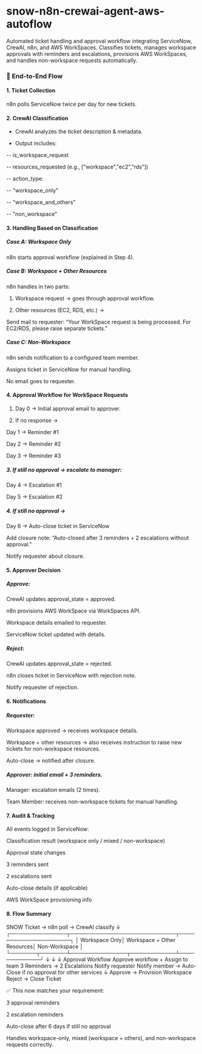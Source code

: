 # snow-n8n-crewai-agent-aws-autoflow
Automated ticket handling and approval workflow integrating ServiceNow, CrewAI, n8n, and AWS WorkSpaces. Classifies tickets, manages workspace approvals with reminders and escalations, provisions AWS WorkSpaces, and handles non-workspace requests automatically.

### 🔹 End-to-End Flow

#### 1. Ticket Collection

n8n polls ServiceNow twice per day for new tickets.


#### 2. CrewAI Classification

- CrewAI analyzes the ticket description & metadata.

- Output includes:

-- is_workspace_request

-- resources_requested (e.g., ["workspace","ec2","rds"])

-- action_type:

-- "workspace_only"

-- "workspace_and_others"

-- "non_workspace"


#### 3. Handling Based on Classification

##### Case A: Workspace Only

n8n starts approval workflow (explained in Step 4).

##### Case B: Workspace + Other Resources

n8n handles in two parts:

1. Workspace request → goes through approval workflow.

2. Other resources (EC2, RDS, etc.) →

Send mail to requester:
“Your WorkSpace request is being processed. For EC2/RDS, please raise separate tickets.”

##### Case C: Non-Workspace

n8n sends notification to a configured team member.

Assigns ticket in ServiceNow for manual handling.

No email goes to requester.


#### 4. Approval Workflow for WorkSpace Requests

1. Day 0 → Initial approval email to approver.

2. If no response →

Day 1 → Reminder #1

Day 2 → Reminder #2

Day 3 → Reminder #3

##### 3. If still no approval → escalate to manager:

Day 4 → Escalation #1

Day 5 → Escalation #2

##### 4. If still no approval →

Day 6 → Auto-close ticket in ServiceNow

Add closure note: “Auto-closed after 3 reminders + 2 escalations without approval.”

Notify requester about closure.


#### 5. Approver Decision

##### Approve:

CrewAI updates approval_state = approved.

n8n provisions AWS WorkSpace via WorkSpaces API.

Workspace details emailed to requester.

ServiceNow ticket updated with details.

##### Reject:

CrewAI updates approval_state = rejected.

n8n closes ticket in ServiceNow with rejection note.

Notify requester of rejection.


#### 6. Notifications

##### Requester:

Workspace approved → receives workspace details.

Workspace + other resources → also receives instruction to raise new tickets for non-workspace resources.

Auto-close → notified after closure.


##### Approver: initial email + 3 reminders.

Manager: escalation emails (2 times).

Team Member: receives non-workspace tickets for manual handling.


#### 7. Audit & Tracking

All events logged in ServiceNow:

Classification result (workspace only / mixed / non-workspace)

Approval state changes

3 reminders sent

2 escalations sent

Auto-close details (if applicable)

AWS WorkSpace provisioning info


#### 8. Flow Summary

SNOW Ticket → n8n poll → CrewAI classify
      ↓
┌───────────────┬────────────────────────────┬─────────────────────┐
│ Workspace Only│ Workspace + Other Resources│ Non-Workspace       │
└───────┬───────┴───────────────┬────────────┴─────────────┘
        ↓                           ↓                        ↓
Approval Workflow                   Approve workflow +       Assign to team
3 Reminders → 2 Escalations         Notify requester         Notify member
→ Auto-Close if no approval         for other services
        ↓
Approve → Provision Workspace
Reject  → Close Ticket

✅ This now matches your requirement:

3 approval reminders

2 escalation reminders

Auto-close after 6 days if still no approval

Handles workspace-only, mixed (workspace + others), and non-workspace requests correctly.
